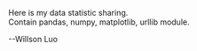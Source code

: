 Here is my data statistic sharing.  
Contain pandas, numpy, matplotlib, urllib module.   
  
--Willson Luo  
